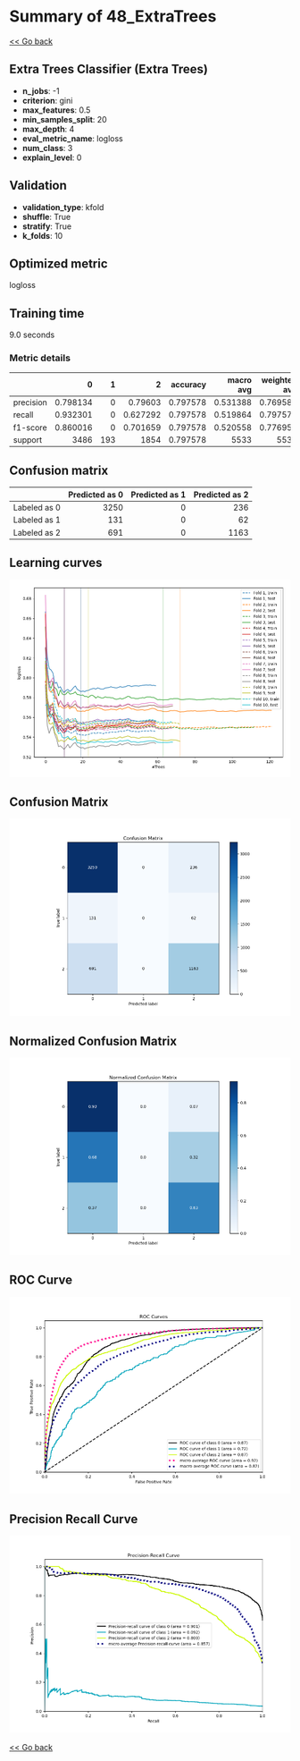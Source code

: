 # Summary of 48_ExtraTrees

[<< Go back](../README.md)


## Extra Trees Classifier (Extra Trees)
- **n_jobs**: -1
- **criterion**: gini
- **max_features**: 0.5
- **min_samples_split**: 20
- **max_depth**: 4
- **eval_metric_name**: logloss
- **num_class**: 3
- **explain_level**: 0

## Validation
 - **validation_type**: kfold
 - **shuffle**: True
 - **stratify**: True
 - **k_folds**: 10

## Optimized metric
logloss

## Training time

9.0 seconds

### Metric details
|           |           0 |   1 |           2 |   accuracy |   macro avg |   weighted avg |   logloss |
|:----------|------------:|----:|------------:|-----------:|------------:|---------------:|----------:|
| precision |    0.798134 |   0 |    0.79603  |   0.797578 |    0.531388 |       0.769589 |   0.55609 |
| recall    |    0.932301 |   0 |    0.627292 |   0.797578 |    0.519864 |       0.797578 |   0.55609 |
| f1-score  |    0.860016 |   0 |    0.701659 |   0.797578 |    0.520558 |       0.776955 |   0.55609 |
| support   | 3486        | 193 | 1854        |   0.797578 | 5533        |    5533        |   0.55609 |


## Confusion matrix
|              |   Predicted as 0 |   Predicted as 1 |   Predicted as 2 |
|:-------------|-----------------:|-----------------:|-----------------:|
| Labeled as 0 |             3250 |                0 |              236 |
| Labeled as 1 |              131 |                0 |               62 |
| Labeled as 2 |              691 |                0 |             1163 |

## Learning curves
![Learning curves](learning_curves.png)
## Confusion Matrix

![Confusion Matrix](confusion_matrix.png)


## Normalized Confusion Matrix

![Normalized Confusion Matrix](confusion_matrix_normalized.png)


## ROC Curve

![ROC Curve](roc_curve.png)


## Precision Recall Curve

![Precision Recall Curve](precision_recall_curve.png)



[<< Go back](../README.md)
